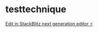 # testtechnique

[Edit in StackBlitz next generation editor ⚡️](https://stackblitz.com/~/github.com/danaedanycan/testtechnique)